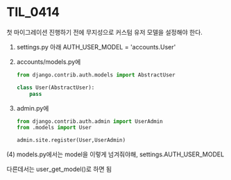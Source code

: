 # TIL_0414

첫 마이그레이션 진행하기 전에 무지성으로 커스텀 유저 모델을 설정해야 한다.

1. settings.py 아래 AUTH_USER_MODEL = 'accounts.User'

2. accounts/models.py에

   ```python
   from django.contrib.auth.models import AbstractUser
   
   class User(AbstractUser):
       pass
   ```

3. admin.py에

   ```python
   from django.contrib.auth.admin import UserAdmin
   from .models import User
   
   admin.site.register(User,UserAdmin)
   ```

   

(4) models.py에서는 model을 이렇게 넘겨줘야해, settings.AUTH_USER_MODEL

다른데서는 user_get_model()로 하면 됨